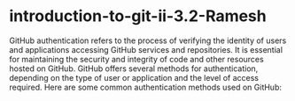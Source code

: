 # introduction-to-git-ii-3.2-Ramesh

GitHub authentication refers to the process of verifying the identity of users and applications accessing GitHub services and repositories. It is essential for maintaining the security and integrity of code and other resources hosted on GitHub. 
    GitHub offers several methods for authentication, depending on the type of user or application and the level of access required. Here are some common authentication methods used on GitHub:
